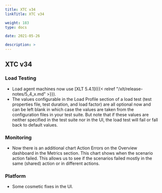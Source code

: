 ```yaml
---
title: XTC v34
linkTitle: XTC v34

weight: 183
type: docs

date: 2021-05-26

description: >
---
```


## XTC v34


### Load Testing
- Load agent machines now use [XLT 5.4.1]({{< relref "/xlt/release-notes/5_4_x.md" >}}).
- The values configurable in the Load Profile section of a load test (test properties file, test duration, and load factor) are all optional now and can be left blank in which case the values are taken from the configuration files in your test suite. But note that if these values are neither specified in the test suite nor in the UI, the load test will fail or fall back to default values.

### Monitoring
- Now there is an additional chart Action Errors on the Overview dashboard in the Metrics section. This chart shows when the scenario action failed. This allows us to see if the scenarios failed mostly in the same (shared) action or in different actions.
### Platform
- Some cosmetic fixes in the UI.
